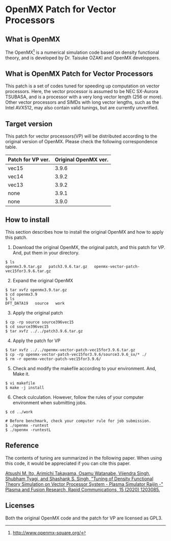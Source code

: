 # OpenMX Patch for Vector Processors

## What is OpenMX

The OpenMX[^1] is a numerical simulation code based on density functional theory, and is developed by Dr. Taisuke OZAKI and OpenMX developpers.

## What is OpenMX Patch for Vector Processors

This patch is a set of codes tuned for speeding up computation on vector processors.
Here, the vector processor is assumed to be NEC SX-Aurora TSUBASA, and is a processor with a very long vector length (256 or more). Other vector processors and SIMDs with long vector lengths, such as the Intel AVX512, may also contain valid tunings, but are currently unverified.

## Target version

This patch for vector processors(VP) will be distributed according to the original version of OpenMX. Please check the following correspondence table.

|Patch for VP ver.| Original OpenMX ver.|
|---|---|
| vec15 | 3.9.6 |
| vec14 | 3.9.2 |
| vec13 | 3.9.2 |
| none  | 3.9.1 |
| none  | 3.9.0 | 

## How to install

This section describes how to install the original OpenMX and how to apply this patch.

1. Download the original OpenMX, the original patch, and this patch for VP. And, put them in your directory.

```
$ ls 
openmx3.9.tar.gz   patch3.9.6.tar.gz   openmx-vector-patch-vec15for3.9.6.tar.gz
```

2. Expand the original OpenMX

```
$ tar xvfz openmx3.9.tar.gz
$ cd openmx3.9
$ ls
DFT_DATA19   source   work
```

3. Apply the original patch

```
$ cp -rp source source396vec15
$ cd source396vec15
$ tar xvfz ../../patch3.9.6.tar.gz
```

4. Apply the patch for VP

```
$ tar xvfz ../../openmx-vector-patch-vec15for3.9.6.tar.gz
$ cp -rp openmx-vector-patch-vec15for3.9.6/source3.9.6_sx/* ./
$ rm -r openmx-vector-patch-vec15for3.9.6/
```

5. Check and modify the makefile according to your environment. And, Make it.

```
$ vi makefile
$ make -j install
```

6. Check culculation. However, follow the rules of your computer environment when submitting jobs.

```
$ cd ../work

# Before benchmark, check your computer rule for job submission.  
$ ./openmx -runtest
$ ./openmx -runtestL
```


## Reference

The contents of tuning are summarized in the following paper. When using this code, it would be appreciated if you can cite this paper.

[Atsushi M. Ito, Arimichi Takayama, Osamu Watanabe, Vijendra Singh, Shubham Tyagi, and Shashank S. Singh, "Tuning of Density Functional Theory Simulation on Vector Processor System - Plasma Simulator Raijin -" Plasma and Fusion Research, Rapid Communications, 15 (2020) 1203085.](http://www.jspf.or.jp/PFR/PFR_articles/pfr2020/pfr2020_15-1203085.html)

## Licenses

Both the original OpenMX code and the patch for VP are licensed as GPL3.


[^1]: http://www.openmx-square.org/

